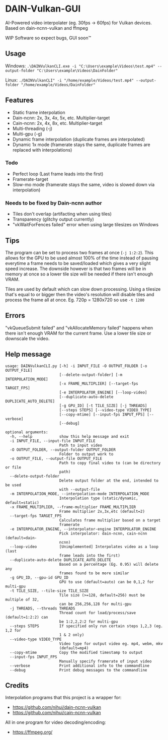 # DAIN-Vulkan-GUI
AI-Powered video interpolater (eg. 30fps -> 60fps) for Vulkan devices. Based on dain-ncnn-vulkan and ffmpeg

WIP Software so expect bugs, GUI soon™

## Usage
Windows: `.\DAINVulkanCLI.exe -i "C:\Users\example\Videos\test.mp4" --output-folder "C:\Users\example\Videos\DainFolder"`

Linux: `./DAINVulkanCLI" -i "/home/example/Videos/test.mp4" --output-folder "/home/example/Videos/DainFolder"`

## Features
* Static frame interpolation
* Dain-ncnn: 2x, 3x, 4x, 5x, etc. Multiplier-target
* Cain-ncnn: 2x, 4x, 8x, etc. Multiplier-target
* Multi-threading (-j)
* Multi-gpu (-g)
* Dynamic frame interpolation (duplicate frames are interpolated)
* Dynamic 1x mode (framerate stays the same, duplicate frames are replaced with interpolations)

### Todo
* Perfect loop (Last frame leads into the first)
* Framerate-target
* Slow-mo mode (framerate stays the same, video is slowed down via interpolation)

### Needs to be fixed by Dain-ncnn author
* Tiles don't overlap (artifacting when using tiles)
* Transparency (glitchy output currently)
* "vkWaitForFences failed" error when using large tilesizes on Windows

## Tips
The program can be set to process two frames at once (`-j 1:2:2`). This allows for the GPU to be used almost 100% of the time instead of pausing everytime a frame needs to be saved/loaded which gives a very slight speed increase. The downside however is that two frames will be in memory at once so a lower tile size will be needed if there isn't enough VRAM.  

Tiles are used by default which can slow down processing. Using a tilesize that's equal to or bigger then the video's resolution will disable tiles and process the frame all at once. Eg. 720p = 1280x720 so use `-t 1280`

## Errors
"vkQueueSubmit failed" and "vkAllocateMemory failed" happens when there isn't enough VRAM for the current frame. Use a lower tile size or downscale the video. 

## Help message
```
usage: DAINVulkanCLI.py [-h] -i INPUT_FILE -O OUTPUT_FOLDER [-o OUTPUT_FILE]
                        [--delete-output-folder] [-m INTERPOLATION_MODE]
                        [-x FRAME_MULTIPLIER] [--target-fps TARGET_FPS]
                        [-e INTERPOLATOR_ENGINE] [--loop-video]
                        [--duplicate-auto-delete DUPLICATE_AUTO_DELETE]
                        [-g GPU_ID] [-t TILE_SIZE] [-j THREADS]
                        [--steps STEPS] [--video-type VIDEO_TYPE]
                        [--copy-mtime] [--input-fps INPUT_FPS] [--verbose]
                        [--debug]

optional arguments:
  -h, --help            show this help message and exit
  -i INPUT_FILE, --input-file INPUT_FILE
                        Path to input video
  -O OUTPUT_FOLDER, --output-folder OUTPUT_FOLDER
                        Folder to output work to
  -o OUTPUT_FILE, --output-file OUTPUT_FILE
                        Path to copy final video to (can be directory or file
                        path)
  --delete-output-folder
                        Delete output folder at the end, intended to be used
                        with --output-file
  -m INTERPOLATION_MODE, --interpolation-mode INTERPOLATION_MODE
                        Interpolation type (static/dynamic, default=static)
  -x FRAME_MULTIPLIER, --frame-multiplier FRAME_MULTIPLIER
                        Frame multiplier 2x,3x,etc (default=2)
  --target-fps TARGET_FPS
                        Calculates frame multiplier based on a target
                        framerate
  -e INTERPOLATOR_ENGINE, --interpolator-engine INTERPOLATOR_ENGINE
                        Pick interpolator: dain-ncnn, cain-ncnn (default=dain-
                        ncnn)
  --loop-video          [Unimplemented] Interpolates video as a loop (last
                        frame leads into the first)
  --duplicate-auto-delete DUPLICATE_AUTO_DELETE
                        Based on a percentage (Eg. 0.95) will delete any
                        frames found to be more similar
  -g GPU_ID, --gpu-id GPU_ID
                        GPU to use (default=auto) can be 0,1,2 for multi-gpu
  -t TILE_SIZE, --tile-size TILE_SIZE
                        Tile size (>=128, default=256) must be multiple of 32,
                        can be 256,256,128 for multi-gpu
  -j THREADS, --threads THREADS
                        Thread count for load/process/save (default=1:2:2) can
                        be 1:2,2,2:2 for multi-gpu
  --steps STEPS         If specified only run certain steps 1,2,3 (eg. 1,2 for
                        1 & 2 only)
  --video-type VIDEO_TYPE
                        Video type for output video eg. mp4, webm, mkv
                        (default=mp4)
  --copy-mtime          Copy the modified timestamp to output
  --input-fps INPUT_FPS
                        Manually specify framerate of input video
  --verbose             Print additional info to the commandline
  --debug               Print debug messages to the commandline
```

## Credits
Interpolation programs that this project is a wrapper for:
* https://github.com/nihui/dain-ncnn-vulkan 
* https://github.com/nihui/cain-ncnn-vulkan

All in one program for video decoding/encoding:
* https://ffmpeg.org/ 
